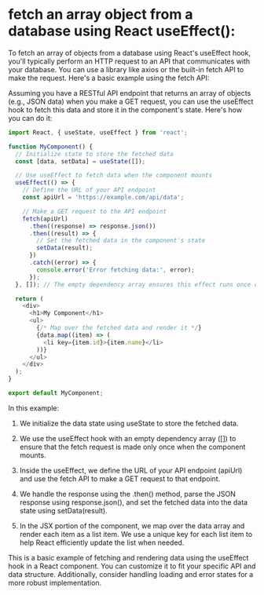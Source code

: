 #  fetch an array object from a database using React useEffect():

To fetch an array of objects from a database using React's useEffect hook, you'll typically perform an HTTP request to an API that communicates with your database. You can use a library like axios or the built-in fetch API to make the request. Here's a basic example using the fetch API:

Assuming you have a RESTful API endpoint that returns an array of objects (e.g., JSON data) when you make a GET request, you can use the useEffect hook to fetch this data and store it in the component's state. Here's how you can do it:

```js
import React, { useState, useEffect } from 'react';

function MyComponent() {
  // Initialize state to store the fetched data
  const [data, setData] = useState([]);

  // Use useEffect to fetch data when the component mounts
  useEffect(() => {
    // Define the URL of your API endpoint
    const apiUrl = 'https://example.com/api/data';

    // Make a GET request to the API endpoint
    fetch(apiUrl)
      .then((response) => response.json())
      .then((result) => {
        // Set the fetched data in the component's state
        setData(result);
      })
      .catch((error) => {
        console.error('Error fetching data:', error);
      });
  }, []); // The empty dependency array ensures this effect runs once on mount

  return (
    <div>
      <h1>My Component</h1>
      <ul>
        {/* Map over the fetched data and render it */}
        {data.map((item) => (
          <li key={item.id}>{item.name}</li>
        ))}
      </ul>
    </div>
  );
}

export default MyComponent;

```

In this example:

1. We initialize the data state using useState to store the fetched data.

2. We use the useEffect hook with an empty dependency array ([]) to ensure that the fetch request is made only once when the component mounts.

3. Inside the useEffect, we define the URL of your API endpoint (apiUrl) and use the fetch API to make a GET request to that endpoint.

4. We handle the response using the .then() method, parse the JSON response using response.json(), and set the fetched data into the data state using setData(result).

5. In the JSX portion of the component, we map over the data array and render each item as a list item. We use a unique key for each list item to help React efficiently update the list when needed.

This is a basic example of fetching and rendering data using the useEffect hook in a React component. You can customize it to fit your specific API and data structure. Additionally, consider handling loading and error states for a more robust implementation.